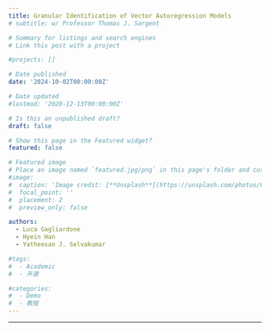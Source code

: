 ```yaml
---
title: Granular Identification of Vector Autoregression Models
# subtitle: w/ Professor Thomas J. Sargent

# Summary for listings and search engines
# Link this post with a project

#projects: []

# Date published
date: '2024-10-02T00:00:00Z'

# Date updated
#lastmod: '2020-12-13T00:00:00Z'

# Is this an unpublished draft?
draft: false

# Show this page in the Featured widget?
featured: false

# Featured image
# Place an image named `featured.jpg/png` in this page's folder and customize its options here.
#image:
#  caption: 'Image credit: [**Unsplash**](https://unsplash.com/photos/CpkOjOcXdUY)'
#  focal_point: ''
#  placement: 2
#  preview_only: false

authors:
  - Luca Gagliardone
  - Hyein Han
  - Yatheesan J. Selvakumar

#tags:
#  - Academic
#  - 开源

#categories:
#  - Demo
#  - 教程
---
```

---
